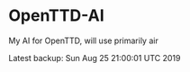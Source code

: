 # OpenTTD-AI
My AI for OpenTTD, will use primarily air

Latest backup: Sun Aug 25 21:00:01 UTC 2019
